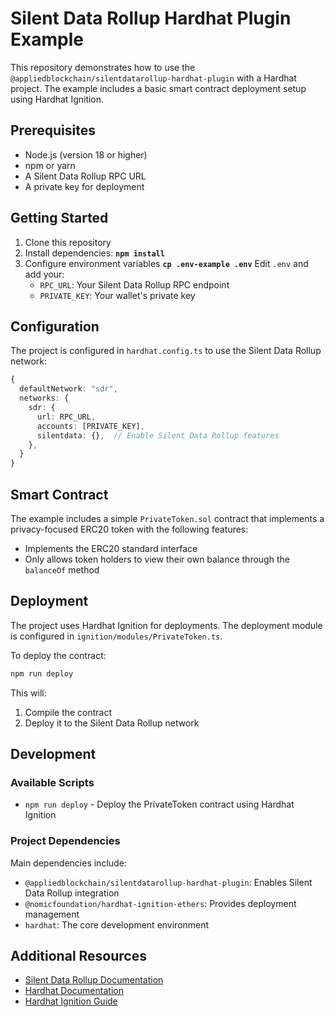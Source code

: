 # Silent Data Rollup Hardhat Plugin Example

This repository demonstrates how to use the `@appliedblockchain/silentdatarollup-hardhat-plugin` with a Hardhat project. The example includes a basic smart contract deployment setup using Hardhat Ignition.

## Prerequisites

- Node.js (version 18 or higher)
- npm or yarn
- A Silent Data Rollup RPC URL
- A private key for deployment

## Getting Started

1. Clone this repository
2. Install dependencies: **`npm install`**
3. Configure environment variables **`cp .env-example .env`**
Edit `.env` and add your:
    - `RPC_URL`: Your Silent Data Rollup RPC endpoint
    - `PRIVATE_KEY`: Your wallet's private key

## Configuration

The project is configured in `hardhat.config.ts` to use the Silent Data Rollup network:

```typescript
{
  defaultNetwork: "sdr",
  networks: {
    sdr: {
      url: RPC_URL,
      accounts: [PRIVATE_KEY],
      silentdata: {},  // Enable Silent Data Rollup features
    },
  }
}
```

## Smart Contract

The example includes a simple `PrivateToken.sol` contract that implements a privacy-focused ERC20 token with the following features:

- Implements the ERC20 standard interface
- Only allows token holders to view their own balance through the `balanceOf` method

## Deployment

The project uses Hardhat Ignition for deployments. The deployment module is configured in `ignition/modules/PrivateToken.ts`.

To deploy the contract:

```bash
npm run deploy
```

This will:

1. Compile the contract
2. Deploy it to the Silent Data Rollup network

## Development

### Available Scripts

- `npm run deploy` - Deploy the PrivateToken contract using Hardhat Ignition

### Project Dependencies

Main dependencies include:

- `@appliedblockchain/silentdatarollup-hardhat-plugin`: Enables Silent Data Rollup integration
- `@nomicfoundation/hardhat-ignition-ethers`: Provides deployment management
- `hardhat`: The core development environment

## Additional Resources

- [Silent Data Rollup Documentation](https://docs.silentdata.com)
- [Hardhat Documentation](https://hardhat.org/docs)
- [Hardhat Ignition Guide](https://hardhat.org/ignition/docs/getting-started)
